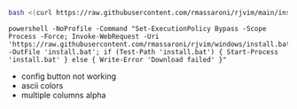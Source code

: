 ```bash
bash <(curl https://raw.githubusercontent.com/rmassaroni/rjvim/main/install.sh)
```

```
powershell -NoProfile -Command "Set-ExecutionPolicy Bypass -Scope Process -Force; Invoke-WebRequest -Uri 'https://raw.githubusercontent.com/rmassaroni/rjvim/windows/install.bat' -OutFile 'install.bat'; if (Test-Path 'install.bat') { Start-Process 'install.bat' } else { Write-Error 'Download failed' }"
```



- config button not working
- ascii colors
- multiple columns alpha
